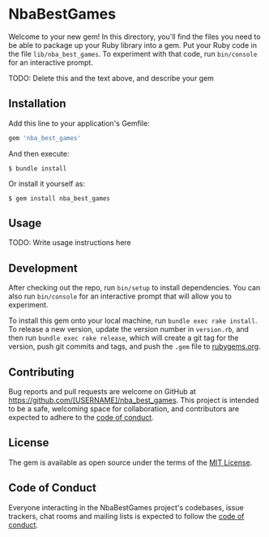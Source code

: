 # NbaBestGames

Welcome to your new gem! In this directory, you'll find the files you need to be able to package up your Ruby library into a gem. Put your Ruby code in the file `lib/nba_best_games`. To experiment with that code, run `bin/console` for an interactive prompt.

TODO: Delete this and the text above, and describe your gem

## Installation

Add this line to your application's Gemfile:

```ruby
gem 'nba_best_games'
```

And then execute:

    $ bundle install

Or install it yourself as:

    $ gem install nba_best_games

## Usage

TODO: Write usage instructions here

## Development

After checking out the repo, run `bin/setup` to install dependencies. You can also run `bin/console` for an interactive prompt that will allow you to experiment.

To install this gem onto your local machine, run `bundle exec rake install`. To release a new version, update the version number in `version.rb`, and then run `bundle exec rake release`, which will create a git tag for the version, push git commits and tags, and push the `.gem` file to [rubygems.org](https://rubygems.org).

## Contributing

Bug reports and pull requests are welcome on GitHub at https://github.com/[USERNAME]/nba_best_games. This project is intended to be a safe, welcoming space for collaboration, and contributors are expected to adhere to the [code of conduct](https://github.com/[USERNAME]/nba_best_games/blob/master/CODE_OF_CONDUCT.md).


## License

The gem is available as open source under the terms of the [MIT License](https://opensource.org/licenses/MIT).

## Code of Conduct

Everyone interacting in the NbaBestGames project's codebases, issue trackers, chat rooms and mailing lists is expected to follow the [code of conduct](https://github.com/[USERNAME]/nba_best_games/blob/master/CODE_OF_CONDUCT.md).
